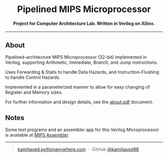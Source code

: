 
<h1 align="center">
  <br>
  Pipelined MIPS Microprocessor
  <br>
</h1>

<h4 align="center">Project for Computer Architecture Lab. Written in Verilog on Xilinx.</h4>


<hr>

## About
Pipelined-architecture MIPS Microprocessor (32-bit) implemented in Verilog, supporting 
Arithmetic, Immediate, Branch, and Jump instructions. <p> Uses Forwarding & Stalls to handle Data Hazards, and Instruction-Flushing to handle Control Hazards. </p> <p> Implemented in a parameterized manner to allow for easy changing of Register and Memory sizes.</p>
For further information and design details, see the [about.pdf](https://drive.google.com/file/d/1YdnUR3UkagfX-PjxKnQS0fLA3fbLDMo2/view?usp=sharing) document.

## Notes

Some test programs and an assembler app for this Verilog Microprocessor is available at [MIPS Assembler](https://github.com/kamiljaved98/mips-assembler).

---

> [kamiljaved.pythonanywhere.com](https://kamiljaved.pythonanywhere.com/) &nbsp;&middot;&nbsp;
> GitHub [@kamiljaved98](https://github.com/kamiljaved98)
